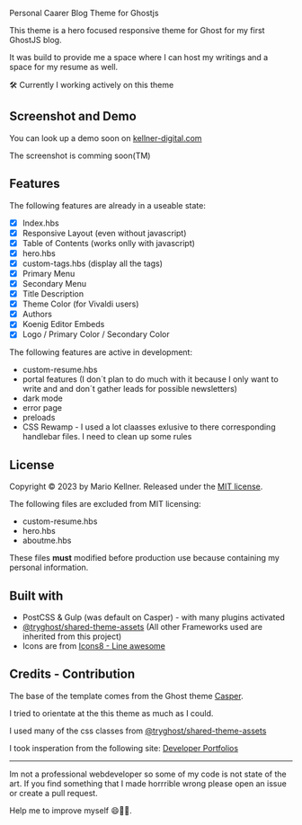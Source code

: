 Personal Caarer Blog Theme for Ghostjs

This theme is a hero focused responsive theme for Ghost for my first GhostJS blog.

It was build to provide me a space where I can host my writings and a space for my resume as well.

🛠 Currently I working actively on this theme

## Screenshot and Demo

You can look up a demo soon on [kellner-digital.com](https://www.kellner-digital.com)

The screenshot is comming soon(TM)

## Features

The following features are already in a useable state:

* [X] Index.hbs
* [X] Responsive Layout (even without javascript)
* [X] Table of Contents (works onlly with javascript)
* [X] hero.hbs
* [X] custom-tags.hbs (display all the tags)
* [X] Primary Menu
* [X] Secondary Menu
* [X] Title Description
* [X] Theme Color (for Vivaldi users)
* [X] Authors
* [X] Koenig Editor Embeds
* [X] Logo / Primary Color / Secondary Color

The following features are active in development:

* custom-resume.hbs
* portal features (I don´t plan to do much with it because I only want to write and and don´t gather leads for possible newsletters)
* dark mode
* error page
* preloads
* CSS Rewamp - I used a lot claasses exlusive to there corresponding handlebar files. I need to clean up some rules

## License

Copyright &copy; 2023 by Mario Kellner. Released under the [MIT license](https://github.com/Blackspo0n/personal-career-blog-ghost/blob/main/LICENSE).

The following files are excluded from MIT licensing:

* custom-resume.hbs
* hero.hbs
* aboutme.hbs

These files **must** modified before production use because containing my personal information.

## Built with

* PostCSS & Gulp (was default on Casper) - with many plugins activated
* [@tryghost/shared-theme-assets](https://socket.dev/npm/package/@tryghost/shared-theme-assets) (All other Frameworks used are inherited from this project)
* Icons are from [Icons8 - Line awesome](https://icons8.com/line-awesome)

## Credits - Contribution

The base of the template comes from the Ghost theme [Casper](https://github.com/TryGhost/Casperhttps:/).

I tried to orientate at the this theme as much as I could.

I used many of the css classes from [@tryghost/shared-theme-assets](https://socket.dev/npm/package/@tryghost/shared-theme-assets)

I took insperation from the following site: [Developer Portfolios](https://github.com/emmabostian/developer-portfolios)

---

Im not a professional webdeveloper so some of my code is not state of the art. If you find something that I made horrrible wrong please open an issue or create a pull request.

Help me to improve myself 😄🚀️🎉️.